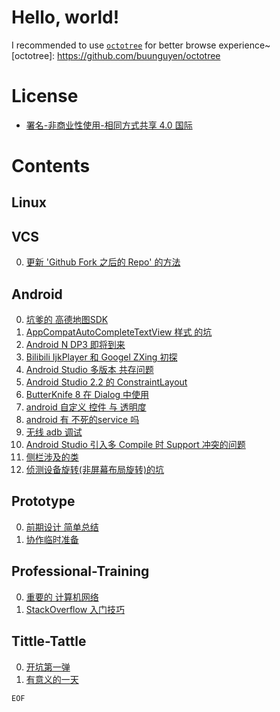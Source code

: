 # Hello, world!
I recommended to use [`octotree`](octotree) for better browse experience~  
[octotree]: https://github.com/buunguyen/octotree

# License
- [署名-非商业性使用-相同方式共享 4.0 国际](https://creativecommons.org/licenses/by-nc-sa/4.0/legalcode)

# Contents
## Linux

## VCS
0. [更新 'Github Fork 之后的 Repo' 的方法](https://github.com/imknown/IMKDevelopmentDaily/blob/master/2016/04/23_%E6%9B%B4%E6%96%B0%20'Github%20Fork%20%E4%B9%8B%E5%90%8E%E7%9A%84%20Repo'%20%E7%9A%84%E6%96%B9%E6%B3%95.md)

## Android
0. [坑爹的 高德地图SDK](https://github.com/imknown/IMKDevelopmentDaily/blob/master/2016/05/16_%E5%9D%91%E7%88%B9%E7%9A%84%20%E9%AB%98%E5%BE%B7%E5%9C%B0%E5%9B%BESDK.md)
0. [AppCompatAutoCompleteTextView 样式 的坑](https://github.com/imknown/IMKDevelopmentDaily/blob/master/2016/05/17_AppCompatAutoCompleteTextView%20%E6%A0%B7%E5%BC%8F%20%E7%9A%84%E5%9D%91.md)
0. [Android N DP3 即将到来](https://github.com/imknown/IMKDevelopmentDaily/blob/master/2016/05/18_Android%20N%20DP3%20%E5%8D%B3%E5%B0%86%E5%88%B0%E6%9D%A5.md)
0. [Bilibili IjkPlayer 和 Googel ZXing 初探](https://github.com/imknown/IMKDevelopmentDaily/blob/master/2016/05/19_Bilibili%20IjkPlayer%20%E5%92%8C%20Googel%20ZXing%20%E5%88%9D%E6%8E%A2.md)
0. [Android Studio 多版本 共存问题](https://github.com/imknown/IMKDevelopmentDaily/blob/master/2016/05/20_Android%20Studio%20%E5%A4%9A%E7%89%88%E6%9C%AC%20%E5%85%B1%E5%AD%98%E9%97%AE%E9%A2%98.md)
0. [Android Studio 2.2 的 ConstraintLayout](https://github.com/imknown/IMKDevelopmentDaily/blob/master/2016/05/23_Android%20Studio%202.2%20%E7%9A%84%20ConstraintLayout.md)
0. [ButterKnife 8 在 Dialog 中使用](https://github.com/imknown/IMKDevelopmentDaily/blob/master/2016/05/24_ButterKnife%208%20%E5%9C%A8%20Dialog%20%E4%B8%AD%E4%BD%BF%E7%94%A8.md)
0. [android 自定义 控件 与 透明度](https://github.com/imknown/IMKDevelopmentDaily/blob/master/2016/05/25_android%20%E8%87%AA%E5%AE%9A%E4%B9%89%20%E6%8E%A7%E4%BB%B6%20%E4%B8%8E%20%E9%80%8F%E6%98%8E%E5%BA%A6.md)
0. [android 有 不死的service 吗](https://github.com/imknown/IMKDevelopmentDaily/blob/master/2016/05/26_android%20%E6%9C%89%20%E4%B8%8D%E6%AD%BB%E7%9A%84service%20%E5%90%97.md)
0. [无线 adb 调试](https://github.com/imknown/IMKDevelopmentDaily/blob/master/2016/05/27_%E6%97%A0%E7%BA%BF%20adb%20%E8%B0%83%E8%AF%95.md)
0. [Android Studio 引入多 Compile 时 Support 冲突的问题](https://github.com/imknown/IMKDevelopmentDaily/blob/master/2016/05/29_Android%20Studio%20%E5%BC%95%E5%85%A5%E5%A4%9A%20Compile%20%E6%97%B6%20Support%20%E5%86%B2%E7%AA%81%E7%9A%84%E9%97%AE%E9%A2%98.md)
0. [侧栏涉及的类](https://github.com/imknown/IMKDevelopmentDaily/blob/master/2016/05/30.03_%E4%BE%A7%E6%A0%8F%E6%B6%89%E5%8F%8A%E7%9A%84%E7%B1%BB.md)
0. [侦测设备旋转(非屏幕布局旋转)的坑](https://github.com/imknown/IMKDevelopmentDaily/blob/master/2016/05/31_%E4%BE%A6%E6%B5%8B%E8%AE%BE%E5%A4%87%E6%97%8B%E8%BD%AC(%E9%9D%9E%E5%B1%8F%E5%B9%95%E5%B8%83%E5%B1%80%E6%97%8B%E8%BD%AC)%E7%9A%84%E5%9D%91.md)

## Prototype
0. [前期设计 简单总结](https://github.com/imknown/IMKDevelopmentDaily/blob/master/2016/05/21_%E5%89%8D%E6%9C%9F%E8%AE%BE%E8%AE%A1%20%E7%AE%80%E5%8D%95%E6%80%BB%E7%BB%93.md)
0. [协作临时准备](https://github.com/imknown/IMKDevelopmentDaily/blob/master/2016/05/30.02_%E5%8D%8F%E4%BD%9C%E4%B8%B4%E6%97%B6%E5%87%86%E5%A4%87.md)

## Professional-Training
0. [重要的 计算机网络](https://github.com/imknown/IMKDevelopmentDaily/blob/master/2016/05/22_%E9%87%8D%E8%A6%81%E7%9A%84%20%E8%AE%A1%E7%AE%97%E6%9C%BA%E7%BD%91%E7%BB%9C.md)
0. [StackOverflow 入门技巧](https://github.com/imknown/IMKDevelopmentDaily/blob/master/2016/05/30.01_StackOverflow%20%E5%85%A5%E9%97%A8%E6%8A%80%E5%B7%A7.md)

## Tittle-Tattle
0. [开坑第一弹](https://github.com/imknown/IMKDevelopmentDaily/blob/master/2016/05/15_%E5%BC%80%E5%9D%91%E7%AC%AC%E4%B8%80%E5%BC%B9.md)
0. [有意义的一天](https://github.com/imknown/IMKDevelopmentDaily/blob/master/2016/05/28_%E6%9C%89%E6%84%8F%E4%B9%89%E7%9A%84%E4%B8%80%E5%A4%A9.md)

`EOF`